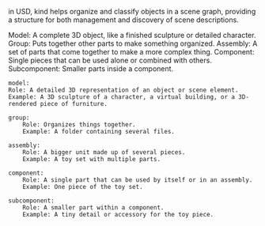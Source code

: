 in USD, kind helps organize and classify objects in a scene graph, providing a structure for both management and discovery of scene descriptions.

Model: A complete 3D object, like a finished sculpture or detailed character.
Group: Puts together other parts to make something organized.
Assembly: A set of parts that come together to make a more complex thing.
Component: Single pieces that can be used alone or combined with others.
Subcomponent: Smaller parts inside a component.

    model:
    Role: A detailed 3D representation of an object or scene element.
    Example: A 3D sculpture of a character, a virtual building, or a 3D-rendered piece of furniture.

    group:
        Role: Organizes things together.
        Example: A folder containing several files.

    assembly:
        Role: A bigger unit made up of several pieces.
        Example: A toy set with multiple parts.

    component:
        Role: A single part that can be used by itself or in an assembly.
        Example: One piece of the toy set.

    subcomponent:
        Role: A smaller part within a component.
        Example: A tiny detail or accessory for the toy piece.